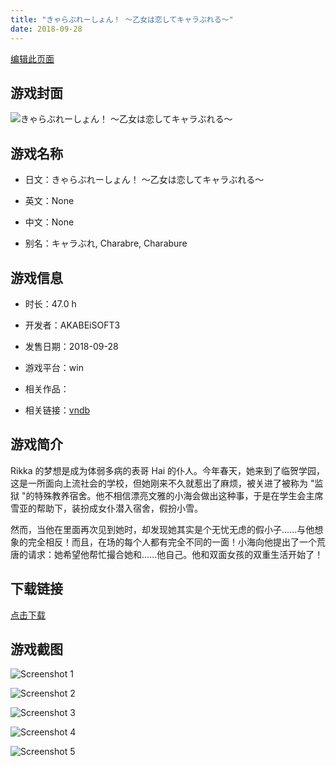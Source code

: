 ```yaml
---
title: "きゃらぶれーしょん！ ～乙女は恋してキャラぶれる～"
date: 2018-09-28
---
```

[编辑此页面](https://github.com/ACG-3/ADV3-source/blob/main/source/_posts/games/%E3%81%8D%E3%82%83%E3%82%89%E3%81%B6%E3%82%8C%E3%83%BC%E3%81%97%E3%82%87%E3%82%93%EF%BC%81%20%EF%BD%9E%E4%B9%99%E5%A5%B3%E3%81%AF%E6%81%8B%E3%81%97%E3%81%A6%E3%82%AD%E3%83%A3%E3%83%A9%E3%81%B6%E3%82%8C%E3%82%8B%EF%BD%9E.md)

## 游戏封面

![きゃらぶれーしょん！ ～乙女は恋してキャラぶれる～](https%3A//pan.timero.xyz/onedrive/img_lib_001/%E3%81%8D%E3%82%83%E3%82%89%E3%81%B6%E3%82%8C%E3%83%BC%E3%81%97%E3%82%87%E3%82%93%EF%BC%81%20%EF%BD%9E%E4%B9%99%E5%A5%B3%E3%81%AF%E6%81%8B%E3%81%97%E3%81%A6%E3%82%AD%E3%83%A3%E3%83%A9%E3%81%B6%E3%82%8C%E3%82%8B%EF%BD%9E_cover.avif)


## 游戏名称

- 日文：きゃらぶれーしょん！ ～乙女は恋してキャラぶれる～
- 英文：None
- 中文：None

- 别名：キャラぶれ, Charabre, Charabure


## 游戏信息

- 时长：47.0 h
- 开发者：AKABEiSOFT3
- 发售日期：2018-09-28
- 游戏平台：win
- 相关作品：

- 相关链接：[vndb](https://vndb.org/v23242)


## 游戏简介

Rikka 的梦想是成为体弱多病的表哥 Hai 的仆人。今年春天，她来到了临贺学园，这是一所面向上流社会的学校，但她刚来不久就惹出了麻烦，被关进了被称为 "监狱 "的特殊教养宿舍。他不相信漂亮文雅的小海会做出这种事，于是在学生会主席雪亚的帮助下，装扮成女仆潜入宿舍，假扮小雪。

然而，当他在里面再次见到她时，却发现她其实是个无忧无虑的假小子......与他想象的完全相反！而且，在场的每个人都有完全不同的一面！小海向他提出了一个荒唐的请求：她希望他帮忙撮合她和......他自己。他和双面女孩的双重生活开始了！




## 下载链接

[点击下载](https://pan.timero.xyz/onedrive/adv_lib_001/%E3%81%8D%E3%82%83%E3%82%89%E3%81%B6%E3%82%8C%E3%83%BC%E3%81%97%E3%82%87%E3%82%93%EF%BC%81%20%EF%BD%9E%E4%B9%99%E5%A5%B3%E3%81%AF%E6%81%8B%E3%81%97%E3%81%A6%E3%82%AD%E3%83%A3%E3%83%A9%E3%81%B6%E3%82%8C%E3%82%8B%EF%BD%9E)


## 游戏截图


![Screenshot 1](https%3A//pan.timero.xyz/onedrive/img_lib_001/%E3%81%8D%E3%82%83%E3%82%89%E3%81%B6%E3%82%8C%E3%83%BC%E3%81%97%E3%82%87%E3%82%93%EF%BC%81%20%EF%BD%9E%E4%B9%99%E5%A5%B3%E3%81%AF%E6%81%8B%E3%81%97%E3%81%A6%E3%82%AD%E3%83%A3%E3%83%A9%E3%81%B6%E3%82%8C%E3%82%8B%EF%BD%9E_Screenshot_1.avif)

![Screenshot 2](https%3A//pan.timero.xyz/onedrive/img_lib_001/%E3%81%8D%E3%82%83%E3%82%89%E3%81%B6%E3%82%8C%E3%83%BC%E3%81%97%E3%82%87%E3%82%93%EF%BC%81%20%EF%BD%9E%E4%B9%99%E5%A5%B3%E3%81%AF%E6%81%8B%E3%81%97%E3%81%A6%E3%82%AD%E3%83%A3%E3%83%A9%E3%81%B6%E3%82%8C%E3%82%8B%EF%BD%9E_Screenshot_2.avif)

![Screenshot 3](https%3A//pan.timero.xyz/onedrive/img_lib_001/%E3%81%8D%E3%82%83%E3%82%89%E3%81%B6%E3%82%8C%E3%83%BC%E3%81%97%E3%82%87%E3%82%93%EF%BC%81%20%EF%BD%9E%E4%B9%99%E5%A5%B3%E3%81%AF%E6%81%8B%E3%81%97%E3%81%A6%E3%82%AD%E3%83%A3%E3%83%A9%E3%81%B6%E3%82%8C%E3%82%8B%EF%BD%9E_Screenshot_3.avif)

![Screenshot 4](https%3A//pan.timero.xyz/onedrive/img_lib_001/%E3%81%8D%E3%82%83%E3%82%89%E3%81%B6%E3%82%8C%E3%83%BC%E3%81%97%E3%82%87%E3%82%93%EF%BC%81%20%EF%BD%9E%E4%B9%99%E5%A5%B3%E3%81%AF%E6%81%8B%E3%81%97%E3%81%A6%E3%82%AD%E3%83%A3%E3%83%A9%E3%81%B6%E3%82%8C%E3%82%8B%EF%BD%9E_Screenshot_4.avif)

![Screenshot 5](https%3A//pan.timero.xyz/onedrive/img_lib_001/%E3%81%8D%E3%82%83%E3%82%89%E3%81%B6%E3%82%8C%E3%83%BC%E3%81%97%E3%82%87%E3%82%93%EF%BC%81%20%EF%BD%9E%E4%B9%99%E5%A5%B3%E3%81%AF%E6%81%8B%E3%81%97%E3%81%A6%E3%82%AD%E3%83%A3%E3%83%A9%E3%81%B6%E3%82%8C%E3%82%8B%EF%BD%9E_Screenshot_5.avif)

